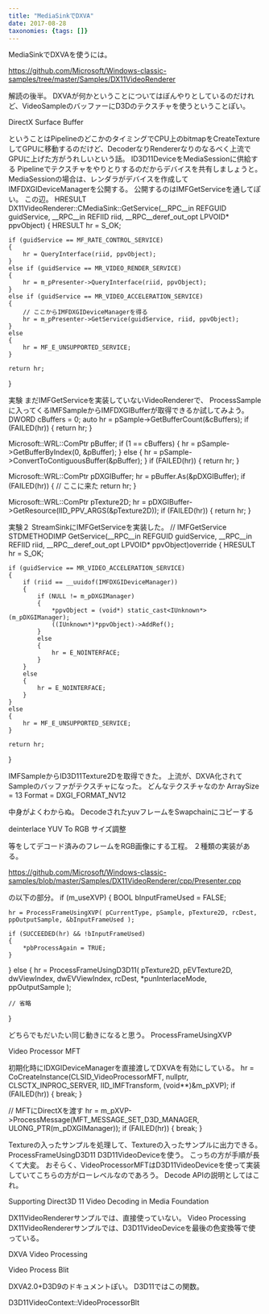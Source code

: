 ```yaml
---
title: "MediaSinkでDXVA"
date: 2017-08-28
taxonomies: {tags: []}
---
```


MediaSinkでDXVAを使うには。


https://github.com/Microsoft/Windows-classic-samples/tree/master/Samples/DX11VideoRenderer

解読の後半。
DXVAが何かということについてはぼんやりとしているのだけれど、VideoSampleのバッファーにD3Dのテクスチャを使うということぽい。

DirectX Surface Buffer

ということはPipelineのどこかのタイミングでCPU上のbitmapをCreateTextureしてGPUに移動するのだけど、DecoderなりRendererなりのなるべく上流でGPUに上げた方がうれしいという話。
ID3D11DeviceをMediaSessionに供給する
Pipelineでテクスチャをやりとりするのだからデバイスを共有しましょうと。MediaSessionの場合は、レンダラがデバイスを作成してIMFDXGIDeviceManagerを公開する。
公開するのはIMFGetServiceを通してぽい。
この辺。
HRESULT DX11VideoRenderer::CMediaSink::GetService(__RPC__in REFGUID guidService, __RPC__in REFIID riid, __RPC__deref_out_opt LPVOID* ppvObject)
{
    HRESULT hr = S_OK;

    if (guidService == MF_RATE_CONTROL_SERVICE)
    {
        hr = QueryInterface(riid, ppvObject);
    }
    else if (guidService == MR_VIDEO_RENDER_SERVICE)
    {
        hr = m_pPresenter->QueryInterface(riid, ppvObject);
    }
    else if (guidService == MR_VIDEO_ACCELERATION_SERVICE)
    {
        // ここからIMFDXGIDeviceManagerを得る
        hr = m_pPresenter->GetService(guidService, riid, ppvObject);
    }
    else
    {
        hr = MF_E_UNSUPPORTED_SERVICE;
    }

    return hr;
}

実験
まだIMFGetServiceを実装していないVideoRendererで、
ProcessSampleに入ってくるIMFSampleからIMFDXGIBufferが取得できるか試してみよう。
DWORD cBuffers = 0;
auto hr = pSample->GetBufferCount(&cBuffers);
if (FAILED(hr))
{
    return hr;
}

Microsoft::WRL::ComPtr<IMFMediaBuffer> pBuffer;
if (1 == cBuffers)
{
    hr = pSample->GetBufferByIndex(0, &pBuffer);
}
else
{
    hr = pSample->ConvertToContiguousBuffer(&pBuffer);
}
if (FAILED(hr))
{
    return hr;
}

Microsoft::WRL::ComPtr<IMFDXGIBuffer> pDXGIBuffer;
hr = pBuffer.As(&pDXGIBuffer);
if (FAILED(hr))
{
    // ここに来た
    return hr;
}

Microsoft::WRL::ComPtr<ID3D11Texture2D> pTexture2D;
hr = pDXGIBuffer->GetResource(IID_PPV_ARGS(&pTexture2D));
if (FAILED(hr))
{
    return hr;
}

実験２
StreamSinkにIMFGetServiceを実装した。
// IMFGetService
STDMETHODIMP GetService(__RPC__in REFGUID guidService, __RPC__in REFIID riid, __RPC__deref_out_opt LPVOID* ppvObject)override
{
    HRESULT hr = S_OK;

    if (guidService == MR_VIDEO_ACCELERATION_SERVICE)
    {
        if (riid == __uuidof(IMFDXGIDeviceManager))
        {
            if (NULL != m_pDXGIManager)
            {
                *ppvObject = (void*) static_cast<IUnknown*>(m_pDXGIManager);
                ((IUnknown*)*ppvObject)->AddRef();
            }
            else
            {
                hr = E_NOINTERFACE;
            }
        }
        else
        {
            hr = E_NOINTERFACE;
        }
    }
    else
    {
        hr = MF_E_UNSUPPORTED_SERVICE;
    }

    return hr;
}

IMFSampleからID3D11Texture2Dを取得できた。
上流が、DXVA化されてSampleのバッファがテクスチャになった。
どんなテクスチャなのか
ArraySize = 13
Format = DXGI_FORMAT_NV12

中身がよくわからぬ。
DecodeされたyuvフレームをSwapchainにコピーする

deinterlace
YUV To RGB
サイズ調整

等をしてデコード済みのフレームをRGB画像にする工程。
２種類の実装がある。

https://github.com/Microsoft/Windows-classic-samples/blob/master/Samples/DX11VideoRenderer/cpp/Presenter.cpp

の以下の部分。
if (m_useXVP)
{
    BOOL bInputFrameUsed = FALSE;

    hr = ProcessFrameUsingXVP( pCurrentType, pSample, pTexture2D, rcDest, ppOutputSample, &bInputFrameUsed );

    if (SUCCEEDED(hr) && !bInputFrameUsed)
    {
        *pbProcessAgain = TRUE;
    }
}
else
{
    hr = ProcessFrameUsingD3D11( pTexture2D, pEVTexture2D, dwViewIndex, dwEVViewIndex, rcDest, *punInterlaceMode, ppOutputSample );

    // 省略
}

どちらでもだいたい同じ動きになると思う。
ProcessFrameUsingXVP

Video Processor MFT

初期化時にIDXGIDeviceManagerを直接渡してDXVAを有効にしている。
hr = CoCreateInstance(CLSID_VideoProcessorMFT, nullptr, CLSCTX_INPROC_SERVER, IID_IMFTransform, (void**)&m_pXVP);
if (FAILED(hr))
{
    break;
}

// MFTにDirectXを渡す
hr = m_pXVP->ProcessMessage(MFT_MESSAGE_SET_D3D_MANAGER, ULONG_PTR(m_pDXGIManager));
if (FAILED(hr))
{
    break;
}

Textureの入ったサンプルを処理して、Textureの入ったサンプルに出力できる。
ProcessFrameUsingD3D11
D3D11VideoDeviceを使う。
こっちの方が手順が長くて大変。
おそらく、VideoProcessorMFTはD3D11VideoDeviceを使って実装していてこちらの方がローレベルなのであろう。
Decode
APIの説明としてはこれ。

Supporting Direct3D 11 Video Decoding in Media Foundation

DX11VideoRendererサンプルでは、直接使っていない。
Video Processing
DX11VideoRendererサンプルでは、D3D11VideoDeviceを最後の色変換等で使っている。

DXVA Video Processing

Video Process Blit


DXVA2.0+D3D9のドキュメントぽい。
D3D11ではこの関数。

D3D11VideoContext::VideoProcessorBlt

